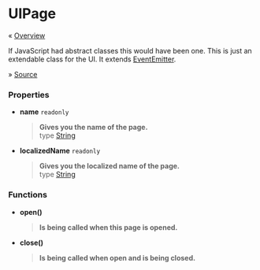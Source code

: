 # UIPage

« [Overview](Overview.md)

If JavaScript had abstract classes this would have been one. This is just an extendable class for the UI. It extends [EventEmitter](https://nodejs.org/api/events.html#events_class_eventemitter).

» [Source](https://github.com/PakL/TTVStreamerTool/blob/master/mod/uipage.js)

### Properties
* **name** `readonly`
  >**Gives you the name of the page.**<br>
  >type [String](https://developer.mozilla.org/de/docs/Web/JavaScript/Reference/Global_Objects/String)

* **localizedName** `readonly`
  > **Gives you the localized name of the page.**<br>
  > type [String](https://developer.mozilla.org/de/docs/Web/JavaScript/Reference/Global_Objects/String)

### Functions

* **open()**

  > **Is being called when this page is opened.**

* **close()**

  > **Is being called when open and is being closed.**